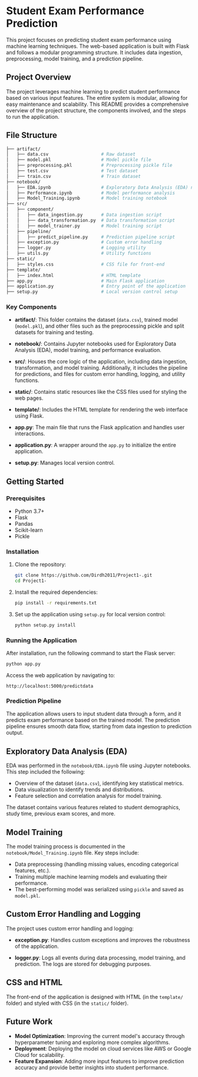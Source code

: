 


# Student Exam Performance Prediction

This project focuses on predicting student exam performance using machine learning techniques. The web-based application is built with Flask and follows a modular programming structure. It includes data ingestion, preprocessing, model training, and a prediction pipeline.

## Project Overview

The project leverages machine learning to predict student performance based on various input features. The entire system is modular, allowing for easy maintenance and scalability. This README provides a comprehensive overview of the project structure, the components involved, and the steps to run the application.

## File Structure

```bash
├── artifact/
│   ├── data.csv                    # Raw dataset
│   ├── model.pkl                   # Model pickle file
│   ├── preprocessing.pkl           # Preprocessing pickle file
│   ├── test.csv                    # Test dataset
│   ├── train.csv                   # Train dataset
├── notebook/
│   ├── EDA.ipynb                   # Exploratory Data Analysis (EDA) notebook
│   ├── Performance.ipynb           # Model performance analysis
│   ├── Model_Training.ipynb        # Model training notebook
├── src/
│   ├── component/
│   │   ├── data_ingestion.py       # Data ingestion script
│   │   ├── data_transformation.py  # Data transformation script
│   │   ├── model_trainer.py        # Model training script
│   ├── pipeline/
│   │   ├── predict_pipeline.py     # Prediction pipeline script
│   ├── exception.py                # Custom error handling
│   ├── logger.py                   # Logging utility
│   ├── utils.py                    # Utility functions
├── static/
│   ├── styles.css                  # CSS file for front-end
├── template/
│   ├── index.html                  # HTML template
├── app.py                          # Main Flask application
├── application.py                  # Entry point of the application
├── setup.py                        # Local version control setup
```

### Key Components

- **artifact/**: This folder contains the dataset (`data.csv`), trained model (`model.pkl`), and other files such as the preprocessing pickle and split datasets for training and testing.
  
- **notebook/**: Contains Jupyter notebooks used for Exploratory Data Analysis (EDA), model training, and performance evaluation.

- **src/**: Houses the core logic of the application, including data ingestion, transformation, and model training. Additionally, it includes the pipeline for predictions, and files for custom error handling, logging, and utility functions.

- **static/**: Contains static resources like the CSS files used for styling the web pages.

- **template/**: Includes the HTML template for rendering the web interface using Flask.

- **app.py**: The main file that runs the Flask application and handles user interactions.

- **application.py**: A wrapper around the `app.py` to initialize the entire application.

- **setup.py**: Manages local version control.

## Getting Started

### Prerequisites

- Python 3.7+
- Flask
- Pandas
- Scikit-learn
- Pickle

### Installation

1. Clone the repository:

    ```bash
    git clone https://github.com/Dirdh2011/Project1-.git
    cd Project1-
    ```

2. Install the required dependencies:

    ```bash
    pip install -r requirements.txt
    ```

3. Set up the application using `setup.py` for local version control:

    ```bash
    python setup.py install
    ```

### Running the Application

After installation, run the following command to start the Flask server:

```bash
python app.py
```

Access the web application by navigating to:

```
http://localhost:5000/predictdata
```

### Prediction Pipeline

The application allows users to input student data through a form, and it predicts exam performance based on the trained model. The prediction pipeline ensures smooth data flow, starting from data ingestion to prediction output.

## Exploratory Data Analysis (EDA)

EDA was performed in the `notebook/EDA.ipynb` file using Jupyter notebooks. This step included the following:

- Overview of the dataset (`data.csv`), identifying key statistical metrics.
- Data visualization to identify trends and distributions.
- Feature selection and correlation analysis for model training.
  
The dataset contains various features related to student demographics, study time, previous exam scores, and more.

## Model Training

The model training process is documented in the `notebook/Model_Training.ipynb` file. Key steps include:

- Data preprocessing (handling missing values, encoding categorical features, etc.).
- Training multiple machine learning models and evaluating their performance.
- The best-performing model was serialized using `pickle` and saved as `model.pkl`.

## Custom Error Handling and Logging

The project uses custom error handling and logging:

- **exception.py**: Handles custom exceptions and improves the robustness of the application.
  
- **logger.py**: Logs all events during data processing, model training, and prediction. The logs are stored for debugging purposes.

## CSS and HTML

The front-end of the application is designed with HTML (in the `template/` folder) and styled with CSS (in the `static/` folder).

## Future Work

- **Model Optimization**: Improving the current model's accuracy through hyperparameter tuning and exploring more complex algorithms.
- **Deployment**: Deploying the model on cloud services like AWS or Google Cloud for scalability.
- **Feature Expansion**: Adding more input features to improve prediction accuracy and provide better insights into student performance.



